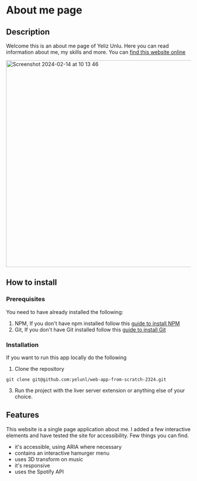 # About me page
## Description
Welcome this is an about me page of Yeliz Unlu. Here you can read information about me, my skills and more. You can [find this website online](https://yelunl.github.io/web-app-from-scratch-2324/)

<!-- Add a nice poster image here at the end of the week, showing off your shiny frontend 📸 -->
<img width="565" alt="Screenshot 2024-02-14 at 10 13 46" src="https://github.com/yelunl/web-app-from-scratch-2324/assets/112821013/12ed5cdc-395b-493e-ba20-5bc791cfb893">

## How to install

### Prerequisites
You need to have already installed the following:
1. NPM, If you don't have npm installed follow this [guide to install NPM](https://docs.npmjs.com/downloading-and-installing-node-js-and-npm)
2. Git, If you don't have Git installed follow this [guide to install Git](https://git-scm.com/book/en/v2/Getting-Started-Installing-Git)

### Installation
If you want to run this app locally do the following
1. Clone the repository
```shell
git clone git@github.com:yelunl/web-app-from-scratch-2324.git
```
3. Run the project with the liver server extension or anything else of your choice.

## Features
This website is a single page application about me. I added a few interactive elements and have tested the site for accessibility. Few things you can find.
* it's accessible, using ARIA where necessary
* contains an interactive hamurger menu
* uses 3D transform on music
* it's responsive
* uses the Spotify API

<!-- What external data source is featured in your project and what are its properties 🌠 -->

<!-- Maybe a checklist of done stuff and stuff still on your wishlist? ✅ -->
